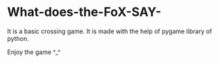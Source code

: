 # What-does-the-FoX-SAY-
It is a basic crossing game. 
It is made with the help of pygame library of python.

Enjoy the game ^_^

